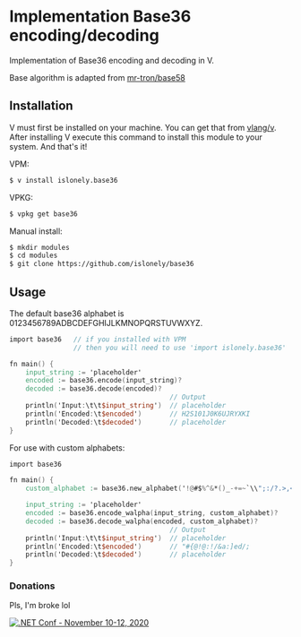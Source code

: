# Implementation Base36 encoding/decoding
Implementation of Base36 encoding and decoding in V.

Base algorithm is adapted from [mr-tron/base58](https://github.com/mr-tron/base58)

## Installation
V must first be installed on your machine. You can get that from [vlang/v](https://github.com/vlang/v). After installing V execute this command to install this module to your system. And that's it!

VPM:
```bash
$ v install islonely.base36
```
VPKG:
```bash
$ vpkg get base36
```
Manual install:
```bash
$ mkdir modules
$ cd modules
$ git clone https://github.com/islonely/base36
```
## Usage
The default base36 alphabet is 0123456789ADBCDEFGHIJLKMNOPQRSTUVWXYZ.
```v
import base36   // if you installed with VPM
                // then you will need to use 'import islonely.base36'

fn main() {
    input_string := 'placeholder'
    encoded := base36.encode(input_string)?
    decoded := base36.decode(encoded)?
                                        // Output
	println('Input:\t\t$input_string')  // placeholder
	println('Encoded:\t$encoded')       // H2S101J0K6UJRYXKI
	println('Decoded:\t$decoded')       // placeholder
}
```

For use with custom alphabets:
```v
import base36

fn main() {
    custom_alphabet := base36.new_alphabet('!@#$%^&*()_-+=~`\\";:/?.>,<[]{}abcdef')

    input_string := 'placeholder'
    encoded := base36.encode_walpha(input_string, custom_alphabet)?
    decoded := base36.decode_walpha(encoded, custom_alphabet)?
                                        // Output
    println('Input:\t\t$input_string')  // placeholder
    println('Encoded:\t$encoded')       // "#{@!@:!/&a:]ed/;
    println('Decoded:\t$decoded')       // placeholder
}
```

### Donations
Pls, I'm broke lol

[![.NET Conf - November 10-12, 2020](https://www.buymeacoffee.com/assets/img/custom_images/yellow_img.png)](https://www.buymeacoffee.com/islonely)
